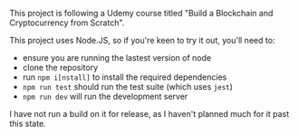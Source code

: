 This project is following a Udemy course titled "Build a Blockchain and Cryptocurrency from Scratch".

This project uses Node.JS, so if you're keen to try it out, you'll need to:

* ensure you are running the lastest version of node
* clone the repository
* run `npm i[nstall]` to install the required dependencies
* `npm run test` should run the test suite (which uses `jest`)
* `npm run dev` will run the development server

I have not run a build on it for release, as I haven't planned much for it past this state.
